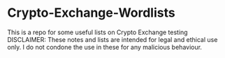 # Crypto-Exchange-Wordlists
This is a repo for some useful lists on Crypto Exchange testing
DISCLAIMER: These notes and lists are intended for legal and ethical use only. I do not condone the use in these for any malicious behaviour.
